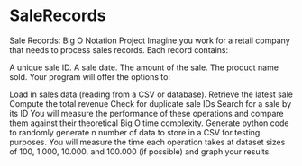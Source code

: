 # SaleRecords
Sale Records: Big O Notation Project
Imagine you work for a retail company that needs to process sales records. Each record contains:

A unique sale ID.
A sale date.
The amount of the sale.
The product name sold.
Your program will offer the options to:

Load in sales data (reading from a CSV or database).
Retrieve the latest sale
Compute the total revenue
Check for duplicate sale IDs 
Search for a sale by its ID
You will measure the performance of these operations and compare them against their theoretical Big O time complexity. 
Generate python code to randomly generate n number of data to store in a CSV for testing purposes. You will measure the time
each operation takes at dataset sizes of 100, 1.000, 10.000, and 100.000 (if possible) and graph your results.
